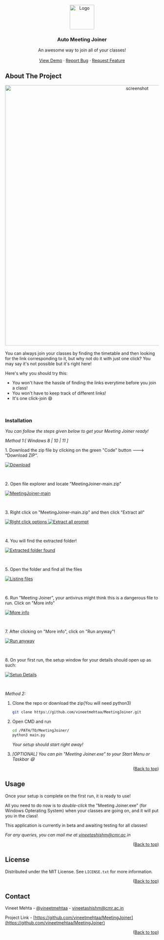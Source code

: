 <div id="top"></div>

<!-- PROJECT LOGO -->
<br />
<div align="center">
  <a href="https://github.com/vineetmehtaa/MeetingJoiner">
    <img src="images/Logo.png" alt="Logo" width="80" height="80">
  </a>

  <h3 align="center">Auto Meeting Joiner</h3>

  <p align="center">
    An awesome way to join all of your classes!
    <br />
    <br />
    <a href="https://github.com/vineetmehtaa/MeetingJoiner">View Demo</a>
    ·
    <a href="https://github.com/vineetmehtaa/MeetingJoiner/issues">Report Bug</a>
    ·
    <a href="https://github.com/vineetmehtaa/MeetingJoiner/issues">Request Feature</a>
  </p>
</div>

<!-- ABOUT THE PROJECT -->

## About The Project

<div align=center>
  <a href="https://github.com/vineetmehtaa/MeetingJoiner">
      <img src="images/screenshot.png" alt=screenshot style="width:850px;">
    </a>
</div>
<br />
You can always join your classes by finding the timetable and then looking for the link corresponding to it, but why not do it with just one click? You may say it's not possible but it's right here!

Here's why you should try this:

- You won't have the hassle of finding the links everytime before you join a class!
- You won't have to keep track of different links!
- It's one click-join :smile:

<br />

### Installation

_You can follow the steps given below to get your Meeting Joiner ready!_

_Method 1:[ Windows 8 | 10 | 11 ]_

<p align="left">
1. Download the zip file by clicking on the green "Code" button ---> "Download ZIP".
<div align="left">
  <a href="https://github.com/vineetmehtaa/MeetingJoiner">
    <img src="images/download_zip.png" alt="Download">
  </a>
</div>
</p>
<br />

<p align="left">
  2. Open file explorer and locate "MeetingJoiner-main.zip"
  <div>
    <a href="https://github.com/vineetmehtaa/MeetingJoiner">
      <img src="images/1.PNG" alt="MeetingJoiner-main">
    </a>
  </div>
</p>
<br />
                                                      
<p align="left">
3. Right click on "MeetingJoiner-main.zip" and then click "Extract all"
<div>
  <a href="https://github.com/vineetmehtaa/MeetingJoiner">
    <img src="images/2.PNG" alt="Right click options">
  </a>
  <a href="https://github.com/vineetmehtaa/MeetingJoiner">
    <img src="images/3.png" alt="Extract all prompt">
  </a>
</div>
</p>
<br />
                                                    
<p align="left">                                                 
4. You will find the extracted folder!
<div align="left">
  <a href="https://github.com/vineetmehtaa/MeetingJoiner">
    <img src="images/4.png" alt="Extracted folder found">
  </a>
</div>
</p>
<br />
                                                        
<p align="left">
5. Open the folder and find all the files
<div align="left">
  <a href="https://github.com/vineetmehtaa/MeetingJoiner">
    <img src="images/5.png" alt="Listing files">
  </a>
</div> 
</p>
<br />
                                               
<p align="left">
6. Run "Meeting Joiner", your antivirus might think this is a dangerous file to run. Click on "More info"
<div align="left">
  <a href="https://github.com/vineetmehtaa/MeetingJoiner">
    <img src="images/6.png" alt="More info">
  </a>
</p>
<br />
                                           
<p align="left">
7. After clicking on "More info", click on "Run anyway"!
<div align="left">
  <a href="https://github.com/vineetmehtaa/MeetingJoiner">
    <img src="images/7.png" alt="Run anyway">
  </a>
</div>
</p>
<br />  
                                            
<p align="left">
8. On your first run, the setup window for your details should open up as such:
<div align="left">
  <a href="https://github.com/vineetmehtaa/MeetingJoiner">
    <img src="images/8.png" alt="Setup Details">
  </a>
</div>
</p>
<br />
                                               
_Method 2:_
1. Clone the repo or download the zip(You will need python3)
   ```sh
   git clone https://github.com/vineetmehtaa/MeetingJoiner.git
   ```
2. Open CMD and run
   ```sh
   cd /PATH/TO/MeetingJoiner/
   python3 main.py
   ```
   _Your setup should start right away!_
   
3. _[OPTIONAL] You can pin "Meeting Joiner.exe" to your Start Menu or Taskbar :smile:_

<p align="right">(<a href="#top">Back to top</a>)</p>

<!-- USAGE EXAMPLES -->

## Usage

Once your setup is complete on the first run, it is ready to use!

All you need to do now is to _double-click_ the "Meeting Joiner.exe" (for Windows Opterating System) when your classes are going on, and it will put you in the class!

This application is currently in beta and awaiting testing for all classes!

_For any queries, you can mail me at vineetashishm@cmr.ac.in_

<p align="right">(<a href="#top">Back to top</a>)</p>

<!-- LICENSE -->

## License

Distributed under the MIT License. See `LICENSE.txt` for more information.

<p align="right">(<a href="#top">Back to top</a>)</p>

<!-- CONTACT -->

## Contact

Vineet Mehta - [@vineetmehtaa](https://instagram.com/vineetmehtaa) - vineetashishm@cmr.ac.in

Project Link - [https://github.com/vineetmehtaa/MeetingJoiner](https://github.com/vineetmehtaa/MeetingJoiner)

<p align="right">(<a href="#top">Back to top</a>)</p>
